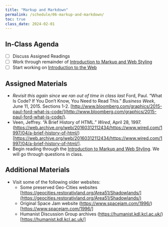```yaml
---
title: "Markup and Markdown"
permalink: /schedule/06-markup-and-markdown/
toc: true
class_date: 2024-02-01
---
```


## In-Class Agenda

- [ ] Discuss Assigned Readings
- [ ] Work through remainder of [Introduction to Markup and Web Styling]({{site.baseurl}}/materials/introducing-humanities-computing/06-intro-markup)
- [ ] Start working on [Introduction to the Web]({{site.baseurl}}/materials/introducing-humanities-computing/07-intro-web)

## Assigned Materials

- *Revisit this again since we ran out of time in class last* Ford, Paul. “What Is Code? If You Don’t Know, You Need to Read This.” *Business Week*, June 11, 2015. Sections 1-2. [http://www.bloomberg.com/graphics/2015-paul-ford-what-is-code/](http://www.bloomberg.com/graphics/2015-paul-ford-what-is-code/).
- Veen, Jeffrey. “A Brief History of HTML.” *Wired*, April 28, 1997. (https://web.archive.org/web/20160312112434/https://www.wired.com/1997/04/a-brief-history-of-html/)[https://web.archive.org/web/20160312112434/https://www.wired.com/1997/04/a-brief-history-of-html/].
- Begin reading through the [Introduction to Markup and Web Styling]({{site.baseurl}}/materials/introducing-humanities-computing/06-intro-markup). We will go through questions in class.


## Additional Materials

- Visit some of the following older websites:
  - Some preserved Geo-Cities websites [https://geocities.restorativland.org/Area51/Shadowlands/](https://geocities.restorativland.org/Area51/Shadowlands/)
  - Original Space Jam website (https://www.spacejam.com/1996/)[https://www.spacejam.com/1996/]
  - Humanist Discussion Group archives (https://humanist.kdl.kcl.ac.uk/)[https://humanist.kdl.kcl.ac.uk/]